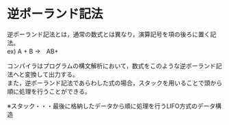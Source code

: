 # 逆ポーランド記法

逆ポーランド記法とは，通常の数式とは異なり，演算記号を項の後ろに置く記法。  
ex) A + B →　AB+  

コンパイラはプログラムの構文解析において，数式をこのような逆ポーランド記法へと変換して出力する。  
また，逆ポーランド記法であらわした式の場合，スタックを用いることで頭から順に処理を行うことができる。  

※スタック・・・最後に格納したデータから順に処理を行うLIFO方式のデータ構造

